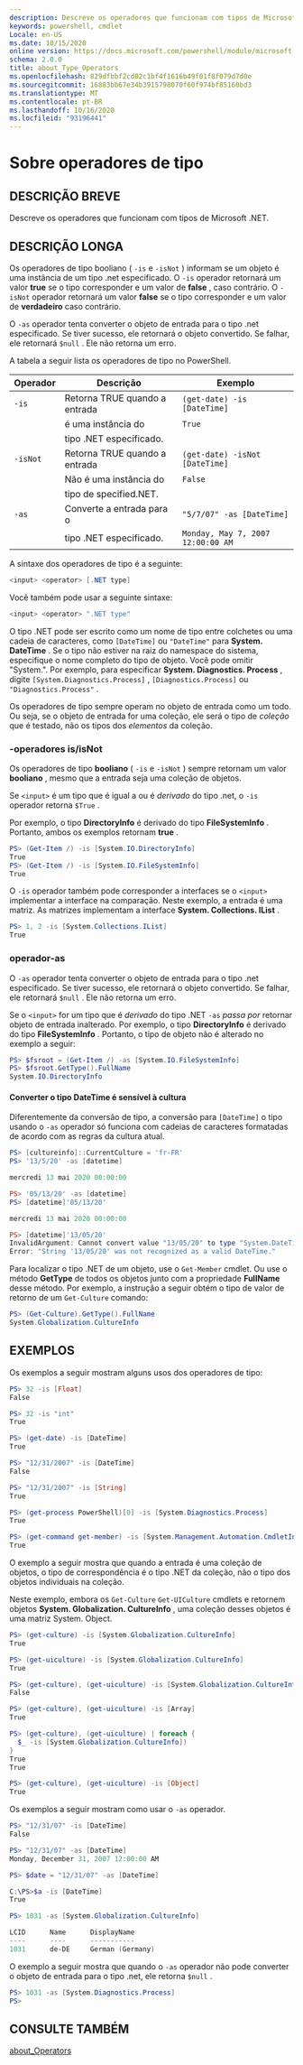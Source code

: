 ```yaml
---
description: Descreve os operadores que funcionam com tipos de Microsoft .NET.
keywords: powershell, cmdlet
Locale: en-US
ms.date: 10/15/2020
online version: https://docs.microsoft.com/powershell/module/microsoft.powershell.core/about/about_type_operators?view=powershell-7.1&WT.mc_id=ps-gethelp
schema: 2.0.0
title: about_Type_Operators
ms.openlocfilehash: 829dfbbf2cd02c1bf4f1616b49f01f8f079d7d0e
ms.sourcegitcommit: 16883bb67e34b3915798070f60f974bf85160bd3
ms.translationtype: MT
ms.contentlocale: pt-BR
ms.lasthandoff: 10/16/2020
ms.locfileid: "93196441"
---
```

# <a name="about-type-operators"></a>Sobre operadores de tipo

## <a name="short-description"></a>DESCRIÇÃO BREVE
Descreve os operadores que funcionam com tipos de Microsoft .NET.

## <a name="long-description"></a>DESCRIÇÃO LONGA

Os operadores de tipo booliano ( `-is` e `-isNot` ) informam se um objeto é uma instância de um tipo .net especificado. O `-is` operador retornará um valor **true** se o tipo corresponder e um valor de **false** , caso contrário. O `-isNot` operador retornará um valor **false** se o tipo corresponder e um valor de **verdadeiro** caso contrário.

O `-as` operador tenta converter o objeto de entrada para o tipo .net especificado. Se tiver sucesso, ele retornará o objeto convertido. Se falhar, ele retornará `$null` . Ele não retorna um erro.

A tabela a seguir lista os operadores de tipo no PowerShell.

|Operador|Descrição                |Exemplo                          |
|--------|---------------------------|---------------------------------|
|`-is`   |Retorna TRUE quando a entrada|`(get-date) -is [DateTime]`      |
|        |é uma instância do      |`True`                           |
|        |tipo .NET especificado.       |                                 |
|`-isNot`|Retorna TRUE quando a entrada|`(get-date) -isNot [DateTime]`   |
|        |Não é uma instância do     |`False`                          |
|        |tipo de specified.NET.        |                                 |
|`-as`   |Converte a entrada para o  |`"5/7/07" -as [DateTime]`        |
|        |tipo .NET especificado.       |`Monday, May 7, 2007 12:00:00 AM`|

A sintaxe dos operadores de tipo é a seguinte:

```powershell
<input> <operator> [.NET type]
```

Você também pode usar a seguinte sintaxe:

```powershell
<input> <operator> ".NET type"
```

O tipo .NET pode ser escrito como um nome de tipo entre colchetes ou uma cadeia de caracteres, como `[DateTime]` ou `"DateTime"` para **System. DateTime** . Se o tipo não estiver na raiz do namespace do sistema, especifique o nome completo do tipo de objeto. Você pode omitir "System.". Por exemplo, para especificar **System. Diagnostics. Process** , digite `[System.Diagnostics.Process]` , `[Diagnostics.Process]` ou `"Diagnostics.Process"` .

Os operadores de tipo sempre operam no objeto de entrada como um todo. Ou seja, se o objeto de entrada for uma coleção, ele será o tipo de _coleção_ que é testado, não os tipos dos _elementos_ da coleção.

### <a name="-isisnot-operators"></a>-operadores is/isNot

Os operadores de tipo **booliano** ( `-is` e `-isNot` ) sempre retornam um valor **booliano** , mesmo que a entrada seja uma coleção de objetos.

Se `<input>` é um tipo que é igual a ou é _derivado_ do tipo .net, o `-is` operador retorna `$True` .

Por exemplo, o tipo **DirectoryInfo** é derivado do tipo **FileSystemInfo** . Portanto, ambos os exemplos retornam **true** .

```powershell
PS> (Get-Item /) -is [System.IO.DirectoryInfo]
True
PS> (Get-Item /) -is [System.IO.FileSystemInfo]
True
```

O `-is` operador também pode corresponder a interfaces se o `<input>` implementar a interface na comparação. Neste exemplo, a entrada é uma matriz. As matrizes implementam a interface **System. Collections. IList** .

```powershell
PS> 1, 2 -is [System.Collections.IList]
True
```

### <a name="-as-operator"></a>operador-as

O `-as` operador tenta converter o objeto de entrada para o tipo .net especificado. Se tiver sucesso, ele retornará o objeto convertido. Se falhar, ele retornará `$null` . Ele não retorna um erro.

Se o `<input>` for um tipo que é _derivado_ do tipo .NET `-as` _passa por_ retornar objeto de entrada inalterado. Por exemplo, o tipo **DirectoryInfo** é derivado do tipo **FileSystemInfo** . Portanto, o tipo de objeto não é alterado no exemplo a seguir:

```powershell
PS> $fsroot = (Get-Item /) -as [System.IO.FileSystemInfo]
PS> $fsroot.GetType().FullName
System.IO.DirectoryInfo
```

#### <a name="converting-the-datetime-type-is-culture-sensitive"></a>Converter o tipo DateTime é sensível à cultura

Diferentemente da conversão de tipo, a conversão para `[DateTime]` o tipo usando o `-as` operador só funciona com cadeias de caracteres formatadas de acordo com as regras da cultura atual.

```powershell
PS> [cultureinfo]::CurrentCulture = 'fr-FR'
PS> '13/5/20' -as [datetime]

mercredi 13 mai 2020 00:00:00

PS> '05/13/20' -as [datetime]
PS> [datetime]'05/13/20'

mercredi 13 mai 2020 00:00:00

PS> [datetime]'13/05/20'
InvalidArgument: Cannot convert value "13/05/20" to type "System.DateTime".
Error: "String '13/05/20' was not recognized as a valid DateTime."
```

Para localizar o tipo .NET de um objeto, use o `Get-Member` cmdlet. Ou use o método **GetType** de todos os objetos junto com a propriedade **FullName** desse método. Por exemplo, a instrução a seguir obtém o tipo de valor de retorno de um `Get-Culture` comando:

```powershell
PS> (Get-Culture).GetType().FullName
System.Globalization.CultureInfo
```

## <a name="examples"></a>EXEMPLOS

Os exemplos a seguir mostram alguns usos dos operadores de tipo:

```powershell
PS> 32 -is [Float]
False

PS> 32 -is "int"
True

PS> (get-date) -is [DateTime]
True

PS> "12/31/2007" -is [DateTime]
False

PS> "12/31/2007" -is [String]
True

PS> (get-process PowerShell)[0] -is [System.Diagnostics.Process]
True

PS> (get-command get-member) -is [System.Management.Automation.CmdletInfo]
True
```

O exemplo a seguir mostra que quando a entrada é uma coleção de objetos, o tipo de correspondência é o tipo .NET da coleção, não o tipo dos objetos individuais na coleção.

Neste exemplo, embora os `Get-Culture` `Get-UICulture` cmdlets e retornem objetos **System. Globalization. CultureInfo** , uma coleção desses objetos é uma matriz System. Object.

```powershell
PS> (get-culture) -is [System.Globalization.CultureInfo]
True

PS> (get-uiculture) -is [System.Globalization.CultureInfo]
True

PS> (get-culture), (get-uiculture) -is [System.Globalization.CultureInfo]
False

PS> (get-culture), (get-uiculture) -is [Array]
True

PS> (get-culture), (get-uiculture) | foreach {
  $_ -is [System.Globalization.CultureInfo])
}
True
True

PS> (get-culture), (get-uiculture) -is [Object]
True
```

Os exemplos a seguir mostram como usar o `-as` operador.

```powershell
PS> "12/31/07" -is [DateTime]
False

PS> "12/31/07" -as [DateTime]
Monday, December 31, 2007 12:00:00 AM

PS> $date = "12/31/07" -as [DateTime]

C:\PS>$a -is [DateTime]
True

PS> 1031 -as [System.Globalization.CultureInfo]

LCID      Name      DisplayName
----      ----      -----------
1031      de-DE     German (Germany)
```

O exemplo a seguir mostra que quando o `-as` operador não pode converter o objeto de entrada para o tipo .net, ele retorna `$null` .

```powershell
PS> 1031 -as [System.Diagnostics.Process]
PS>
```

## <a name="see-also"></a>CONSULTE TAMBÉM

[about_Operators](about_Operators.md)
